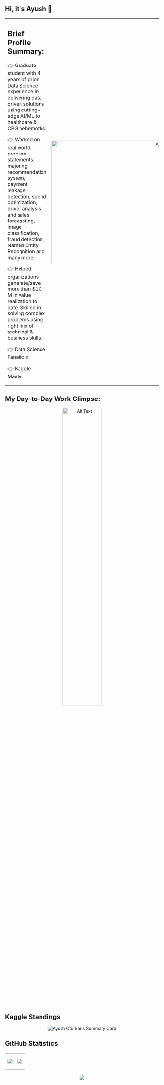 ## Hi, it's Ayush 👋

<table>
<tr>
<td style="margin-right: 50px;">
    
## Brief Profile Summary:

👉 Graduate student with 4 years of prior Data Science experience in delivering data-driven solutions using cutting-edge AI/ML to healthcare & CPG behemoths.

👉 Worked on real world problem statements majoring recommendation system, payment leakage detection, spend optimization, driver analysis and sales forecasting, image classification, fraud detection, Named Entity Recognition and many more.

👉 Helped organizations generate/save more than $10 M in value realization to date. Skilled in solving complex problems using right mix of technical & business skills.

👉 Data Science Fanatic ✊

👉 Kaggle Master

</td>
<td style="width: 40%;">
    
<p align="right">
  <img src="https://blog.imarticus.org/wp-content/uploads/2020/05/de.gif" alt="Alt Text" width="400">
</p>

</td>
</tr>
</table>

## My Day-to-Day Work Glimpse:

<p align="center">
  <img src="https://blog.imarticus.org/wp-content/uploads/2020/05/de.gif" alt="Alt Text" width="50%">
</p>

## Kaggle Standings

<p align="center">
<img align="center" src="https://kaggle-card.chienhsiang-hung.eu.org/api/svg?ayushnitb" alt="Ayush Oturkar's Summary Card" />
</p>

## GitHub Statistics

<table>
<tr>
<td>
    
<p align="center">
<img align="center" src="https://github-readme-stats.vercel.app/api?username=Ayush1695&include_all_commits=true&count_private=true&show_icons=true&line_height=20&theme=radical"/>
</p>

</td>
<td>
    
<p align="center">
<img align="center" src="https://github-readme-stats.vercel.app/api/top-langs?username=Ayush1695&show_icons=true&locale=en&layout=compact&theme=radical" />
</p>

</td>
</tr>
</table>

<p align="center">
<img align="center" src="https://github-readme-streak-stats.herokuapp.com/?user=Ayush1695&theme=radical" />
</p>
